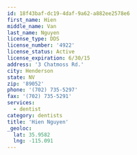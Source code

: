 ```yaml
---
id: 18f43baf-dc19-4daf-9a62-a882ee2578e6
first_name: Hien
middle_name: Van
last_name: Nguyen
license_type: DDS
license_number: '4922'
license_status: Active
license_expiration: 6/30/15
address: '3 Chatmoss Rd.'
city: Henderson
state: NV
zip: '89052'
phone: '(702) 735-5297'
fax: '(702) 735-5291'
services:
  - dentist
category: dentists
title: 'Hien Nguyen'
_geoloc:
  lat: 35.9582
  lng: -115.091
---
```

